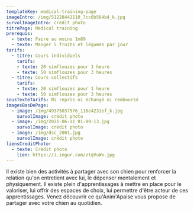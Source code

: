 ```yaml
---
templateKey: medical-training-page
imageIntro: /img/51228442110_7cc6b564b4_k.jpg
survolImageIntro: crédit photo
titrePage: Medical training
prerequis:
  - texte: Faire au moins 1m89
  - texte: Manger 5 fruits et légumes par jour
tarifs:
  - titre: Cours individuels
    tarifs:
    - texte: 20 simflouzes pour 1 heure
    - texte: 50 simflouzes pour 3 heures
  - titre: Cours collectifs
    tarifs:
    - texte: 20 simflouzes pour 1 heure
    - texte: 50 simflouzes pour 3 heures
sousTexteTarifs: Ni repris ni échangé ni remboursé
imagesBasDePage:
  - image: /img/49375037576_116e4231ef_k.jpg
    survolImage: crédit photo
  - image: /img/2021-06-11_01-09-13.jpg
    survolImage: crédit photo
  - image: /img/dsc_2001.jpg
    survolImage: crédit photo
liensCreditPhoto:
  - texte: Crédit photo
    lien: https://i.imgur.com/ztqVuWx.jpg
---
```

Il existe bien des activités à partager avec son chien pour renforcer la relation qu'on entretient avec lui, le dépenser mentalement et physiquement. Il existe plein d'apprentissages à mettre en place pour le valoriser, lui offrir des espaces de choix, lui permettre d'être acteur de ces apprentissages. Venez découvrir ce qu'Anim'Apaise vous propose de partager avec votre chien au quotidien.
